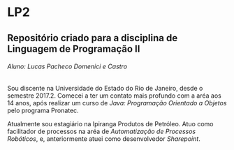# LP2
## Repositório criado para a disciplina de Linguagem de Programação II
###### Aluno: Lucas Pacheco Domenici e Castro

<p>Sou discente na Universidade do Estado do Rio de Janeiro, desde o semestre 2017.2. Comecei a ter um contato mais profundo com a aréa aos 14 anos, após realizar um curso de <em>Java: Programação Orientado  a Objetos</em> pelo programa Pronatec.</p>
<p>Atualmente sou estagiário na Ipiranga Produtos de Petróleo. Atuo como facilitador de processos na aréa de <em>Automatização de Processos Robóticos</em>, e, anteriormente atuei como desenvolvedor <em>Sharepoint</em>.</p>
